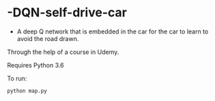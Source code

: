 # -DQN-self-drive-car

- A deep Q network that is embedded in the car for the car to learn to avoid the road drawn.

Through the help of a course in Udemy.

Requires Python 3.6 

To run:

    python map.py

